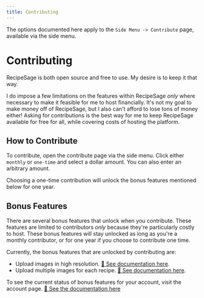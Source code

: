 ```yaml
---
title: Contributing
---
```


The options documented here apply to the `Side Menu -> Contribute` page, available via the side menu.

# Contributing

RecipeSage is both open source and free to use. My desire is to keep it that way.

I do impose a few limitations on the features within RecipeSage _only_ where necessary to make it feasible for me to host financially. It's not my goal to make money off of RecipeSage, but I also can't afford to lose tons of money either! Asking for contributions is the best way for me to keep RecipeSage available for free for all, while covering costs of hosting the platform.

## How to Contribute

To contribute, open the contribute page via the side menu. Click either `monthly` or `one-time` and select a dollar amount. You can also enter an arbitrary amount.

Choosing a one-time contribution will unlock the bonus features mentioned below for one year.

## Bonus Features

There are several bonus features that unlock when you contribute. These features are limited to contributors _only_ because they're particularly costly to host. These bonus features will stay unlocked as long as you're a monthly contributor, or for one year if you choose to contribute one time.

Currently, the bonus features that are unlocked by contributing are:

- Upload images in high resolution. [📖 See documentation here](./recipes/edit-recipe.md).
- Upload multiple images for each recipe. [📖 See documentation here](./recipes/edit-recipe.md).

To see the current status of bonus features for your account, visit the account page. [📖 See the documentation here](./settings/account.md#bonus-feature-status)

